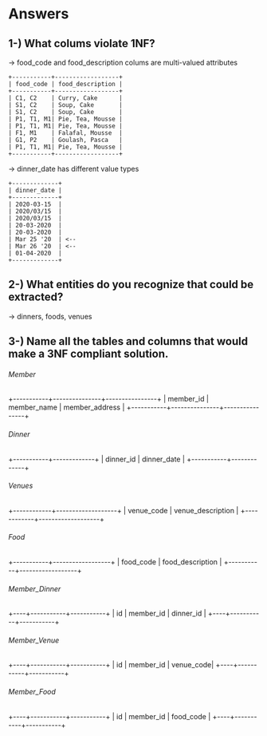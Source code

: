 
# Answers
## 1-) What colums violate 1NF? 

-> food_code and food_description colums  are multi-valued attributes

```
+-----------+------------------+
| food_code | food_description |
+-----------+------------------+
| C1, C2    | Curry, Cake      |
| S1, C2    | Soup, Cake       |
| S1, C2    | Soup, Cake       |
| P1, T1, M1| Pie, Tea, Mousse |
| P1, T1, M1| Pie, Tea, Mousse |
| F1, M1    | Falafal, Mousse  |
| G1, P2    | Goulash, Pasca   |
| P1, T1, M1| Pie, Tea, Mousse |
+-----------+------------------+
```

-> dinner_date has different value types 
```
+-------------+
| dinner_date |
+-------------+
| 2020-03-15  |
| 2020/03/15  |
| 2020/03/15  |
| 20-03-2020  | 
| 20-03-2020  |
| Mar 25 '20  | <--
| Mar 26 '20  | <--
| 01-04-2020  |
+-------------+
```

## 2-) What entities do you recognize that could be extracted?

-> dinners, foods, venues


## 3-) Name all the tables and columns that would make a 3NF compliant solution.

###### Member

+-----------+---------------+----------------+
| member_id | member_name   | member_address | 
+-----------+---------------+----------------+

###### Dinner

+-----------+-------------+
| dinner_id | dinner_date |
+-----------+-------------+



###### Venues

+------------+-------------------+
| venue_code | venue_description |
+------------+-------------------+



###### Food 

+-----------+------------------+
| food_code | food_description |
+-----------+------------------+



###### Member_Dinner

+----+-----------+-----------+
| id | member_id | dinner_id |
+----+-----------+-----------+



###### Member_Venue

+----+-----------+-----------+
| id | member_id | venue_code|
+----+-----------+-----------+



###### Member_Food
+----+-----------+-----------+
| id | member_id | food_code |
+----+-----------+-----------+


